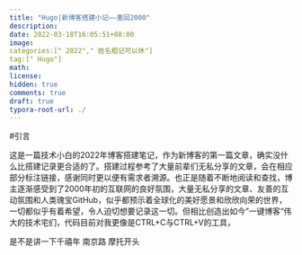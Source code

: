 ```yaml
---
title: "Hugo|新博客搭建小记——重回2000"
description: 
date: 2022-03-18T16:05:51+08:00
image: 
categories:[" 2022"," 姓名粗记可以休"]
tag:[" Hugo"]
math: 
license: 
hidden: true
comments: true
draft: true
typora-root-url: ./
---
```


#引言

这是一篇技术小白的2022年博客搭建笔记，作为新博客的第一篇文章，确实没什么比搭建记录更合适的了。搭建过程参考了大量前辈们无私分享的文章，会在相应部分标注链接，感谢同时更以便有需求者溯源。也正是随着不断地阅读和查找，博主逐渐感受到了2000年初的互联网的良好氛围，大量无私分享的文章、友善的互动氛围和人类瑰宝GitHub，似乎都预示着全球化的美好愿景和欣欣向荣的世界，一切都似乎有着希望，令人迫切想要记录这一切。但相比创造出如今”一键博客“伟大的技术宅们，代码目前对我更像是CTRL+C与CTRL+V的工具，

是不是讲一下千禧年 南京路 摩托开头

